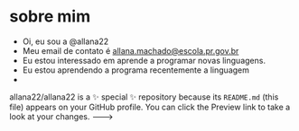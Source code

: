 # sobre mim 
- Oi, eu sou a @allana22
-  Meu  email de contato é allana.machado@escola.pr.gov.br
- Eu estou interessado em aprende a programar novas linguagens.
- Eu estou aprendendo a programa recentemente a linguagem
- 
allana22/allana22 is a ✨ special ✨ repository because its `README.md` (this file) appears on your GitHub profile.
You can click the Preview link to take a look at your changes.
--->
